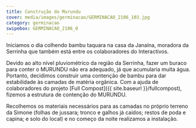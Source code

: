 ```yaml
---
title: Construção do Murundu
cover: media/images/germinacao/GERMINACAO_2106_103.jpg
category: germinacao
swipebox: GERMINACAO_2106_0
---
```

Iniciamos o dia colhendo bambu taquara na casa da Janaína, moradora da Serrinha que também está entre os colaboradores do Interactivos.

Devido ao alto nível pluviométrico da região da Serrinha, fazer um buraco para conter o MURUNDU não era adequado, já que acumularia muita água. Portanto, decidimos construir uma contenção de bambu para dar estabilidade às camadas de matéria orgânica. Com a ajuda de colaboradores do projeto [Full Compost]({{ site.baseurl }}/fullcompost), fizemos a estrutura de contenção do MURUNDU.

Recolhemos os materiais necessários para as camadas no próprio terreno da Simone (folhas de jussara; tronco e galhos já caídos; restos de poda e capina; e solo do local) e no começo da noite realizamos a instalação.
